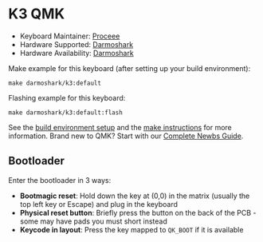 # K3 QMK

* Keyboard Maintainer: [Proceee](https://github.com/Proceee)
* Hardware Supported: [Darmoshark](http://www.Darmoshark.cn)
* Hardware Availability: [Darmoshark](http://www.Darmoshark.cn)

Make example for this keyboard (after setting up your build environment):

    make darmoshark/k3:default

Flashing example for this keyboard:

    make darmoshark/k3:default:flash

See the [build environment setup](https://docs.qmk.fm/#/getting_started_build_tools) and the [make instructions](https://docs.qmk.fm/#/getting_started_make_guide) for more information. Brand new to QMK? Start with our [Complete Newbs Guide](https://docs.qmk.fm/#/newbs).

## Bootloader

Enter the bootloader in 3 ways:

* **Bootmagic reset**: Hold down the key at (0,0) in the matrix (usually the top left key or Escape) and plug in the keyboard
* **Physical reset button**: Briefly press the button on the back of the PCB - some may have pads you must short instead
* **Keycode in layout**: Press the key mapped to `QK_BOOT` if it is available
